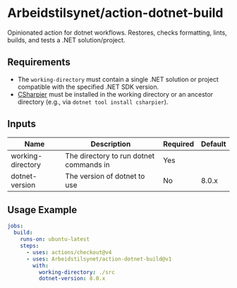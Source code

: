 # Arbeidstilsynet/action-dotnet-build

Opinionated action for dotnet workflows. Restores, checks formatting, lints, builds, and tests a .NET solution/project.

## Requirements

- The `working-directory` must contain a single .NET solution or project compatible with the specified .NET SDK version.
- [CSharpier](https://csharpier.com) must be installed in the working directory or an ancestor directory (e.g., via `dotnet tool install csharpier`).

## Inputs

| Name              | Description                                 | Required | Default  |
|-------------------|---------------------------------------------|----------|----------|
| working-directory | The directory to run dotnet commands in     | Yes      |          |
| dotnet-version    | The version of dotnet to use                | No       | 8.0.x    |

## Usage Example

```yaml
jobs:
  build:
    runs-on: ubuntu-latest
    steps:
      - uses: actions/checkout@v4
      - uses: Arbeidstilsynet/action-dotnet-build@v1
        with:
          working-directory: ./src
          dotnet-version: 8.0.x
```
